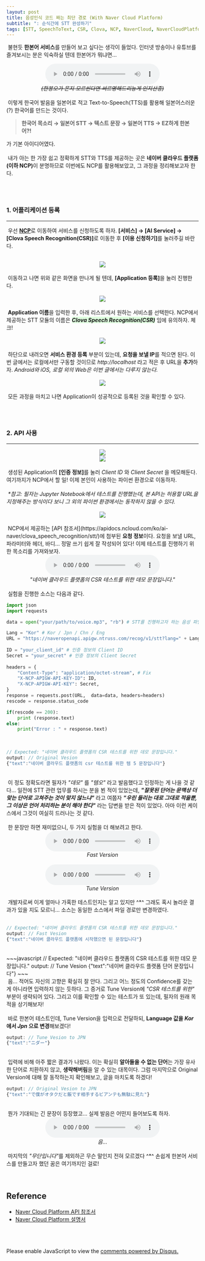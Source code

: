 ```yaml
---
layout: post
title: 음성인식 코드 짜는 최단 경로 (With Naver Cloud Platform)
subtitle: ": 순식간에 STT 완성하기"
tags: [STT, SpeechToText, CSR, Clova, NCP, NaverCloud, NaverCloudPlatform]
---
```

&nbsp;불현듯 <strong>한본어 서비스</strong>를 만들어 보고 싶다는 생각이 들었다. 인터넷 방송이나 유튜브를 즐겨보시는 분은 익숙하실 텐데 한본어가 뭐냐면... 
<br>

<center>
<audio controls="controls">
  <source type="audio/mp3" src="https://raw.githubusercontent.com/dev-sngwn/dev-sngwn.github.io/master/_posts/assets/2020-01-13-stt-step-by-step/hanbon.mp3"></source>
  <p>Your browser does not support the audio element.</p>
</audio>
<br>
<i><del>(한봉오가 몬지 모르씬다면 써르명해드리능게 인지산종)</del></i>
</center>

<br>
&nbsp;이렇게 한국어 발음을 일본어로 적고 Text-to-Speech(TTS)를 활용해 일본어스러운(?) 한국어를 만드는 것이다. 

><strong>한국어 목소리 → 일본어 STT → 텍스트 문장 → 일본어 TTS → EZ하게 한본어?!</strong> 

가 기본 아이디어였다.<br>
<br>
&nbsp;내가 아는 한 가장 쉽고 정확하게 STT와 TTS를 제공하는 곳은 <strong>네이버 클라우드 플랫폼(이하 NCP)</strong>이 분명하므로 이번에도 NCP를 활용해보았고, 그 과정을 정리해보고자 한다.<br>
<br>
<br>
<br>

### 1. 어플리케이션 등록
-------------------
&nbsp;우선 <a href="https://www.ncloud.com/"><strong>NCP</strong></a>로 이동하여 서비스를 신청하도록 하자. <strong>[서비스] → [AI Service] → [Clova Speech Recognition(CSR)]</strong>로 이동한 후 <strong>[이용 신청하기]</strong>를 눌러주길 바란다.
<br>
<br>

<center>
<img src="https://raw.githubusercontent.com/dev-sngwn/dev-sngwn.github.io/master/_posts/assets/2020-01-13-stt-step-by-step/01_main.png"/>
</center>
<br>
&nbsp;이동하고 나면 위와 같은 화면을 만나게 될 텐데, <strong>[Application 등록]</strong>을 눌러 진행한다.
<br>
<br>

<center>
<img src="https://raw.githubusercontent.com/dev-sngwn/dev-sngwn.github.io/master/_posts/assets/2020-01-13-stt-step-by-step/02_csr.png"/>
</center>
<br>
&nbsp;<strong>Application 이름</strong>을 입력한 후, 아래 리스트에서 원하는 서비스를 선택한다. NCP에서 제공하는 STT 모듈의 이름은 <span style="background-color: #ddffdd"><strong><i>Clova Speech Recognition(CSR)</i></strong></span> 임에 유의하자. 체크!
<br>
<br>

<center>
<img src="https://raw.githubusercontent.com/dev-sngwn/dev-sngwn.github.io/master/_posts/assets/2020-01-13-stt-step-by-step/03_done.png"/>
</center>
<br>
&nbsp;하단으로 내려오면 <strong>서비스 환경 등록</strong> 부분이 있는데, <strong>요청을 보낼 IP</strong>를 적으면 된다. 이번 글에서는 로컬에서만 구동할 것이므로 <i>http://localhost</i> 라고 적은 후 URL을 <strong>추가</strong>하자. <i>Android와 iOS, 로컬 외의 Web은 이번 글에서는 다루지 않는다.</i>
<br>
<br>

<center>
<img src="https://raw.githubusercontent.com/dev-sngwn/dev-sngwn.github.io/master/_posts/assets/2020-01-13-stt-step-by-step/04_list.png"/>
</center>
<br>
&nbsp;모든 과정을 마치고 나면 Application이 성공적으로 등록된 것을 확인할 수 있다.<br>
<br>
<br>
<br>

### 2. API 사용
-------------------
<center>
<img src="https://raw.githubusercontent.com/dev-sngwn/dev-sngwn.github.io/master/_posts/assets/2020-01-13-stt-step-by-step/05_auth.png"/>
</center>
<center>
<img src="https://raw.githubusercontent.com/dev-sngwn/dev-sngwn.github.io/master/_posts/assets/2020-01-13-stt-step-by-step/06_auth.png"/>
</center>
<br>
&nbsp;생성된 Application의 <strong>[인증 정보]</strong>를 눌러 <i>Client ID</i> 와 <i>Client Secret</i> 을 메모해둔다. 여기까지가 NCP에서 할 일! 이제 본인이 사용하는 파이썬 환경으로 이동하자. <br>
<br>
&nbsp;<i>*참고: 필자는 Jupyter Notebook에서 테스트를 진행했는데, 본 API는 허용할 URL을 지정해주는 방식이다 보니 그 외의 파이썬 환경에서는 동작하지 않을 수 있다.</i>
<br>
<br>

<center>
<img src="https://raw.githubusercontent.com/dev-sngwn/dev-sngwn.github.io/master/_posts/assets/2020-01-13-stt-step-by-step/07_spec.png"/>
</center>
<br>
&nbsp;NCP에서 제공하는 [API 참조서](https://apidocs.ncloud.com/ko/ai-naver/clova_speech_recognition/stt/)에 첨부된 <strong>요청 정보</strong>이다. 요청을 보낼 URL, 파라미터와 헤더, 바디... 정말 쓰기 쉽게 잘 작성되어 있다! 이제 테스트를 진행하기 위한 목소리를 가져와보자.<br>

<center>
<audio controls="controls">
  <source type="audio/mp3" src="https://raw.githubusercontent.com/dev-sngwn/dev-sngwn.github.io/master/_posts/assets/2020-01-13-stt-step-by-step/original.mp3"></source>
  <p>Your browser does not support the audio element.</p>
</audio>
<br>
<i>"네이버 클라우드 플랫폼의 CSR 테스트를 위한 데모 문장입니다."</i>
</center>
<br>
&nbsp;실험을 진행한 소스는 다음과 같다.

~~~python
import json
import requests

data = open("your/path/to/voice.mp3", "rb") # STT를 진행하고자 하는 음성 파일

Lang = "Kor" # Kor / Jpn / Chn / Eng
URL = "https://naveropenapi.apigw.ntruss.com/recog/v1/stt?lang=" + Lang
    
ID = "your_client_id" # 인증 정보의 Client ID
Secret = "your_secret" # 인증 정보의 Client Secret
    
headers = {
    "Content-Type": "application/octet-stream", # Fix
    "X-NCP-APIGW-API-KEY-ID": ID,
    "X-NCP-APIGW-API-KEY": Secret,
}
response = requests.post(URL,  data=data, headers=headers)
rescode = response.status_code

if(rescode == 200):
    print (response.text)
else:
    print("Error : " + response.text)
~~~

<br>

~~~javascript
// Expected: "네이버 클라우드 플랫폼의 CSR 테스트를 위한 데모 문장입니다."
output: // Original Vesion
{"text":"네이버 클라우드 플랫폼의 csr 테스트를 위한 템 5 문장입니다"}
~~~
<br>
&nbsp;이 정도 정확도라면 필자가 <i>"데모"</i> 를 <i>"템오"</i> 라고 발음했다고 인정하는 게 나을 것 같다... 일전에 STT 관련 업무를 하시는 분을 뵌 적이 있었는데, <strong><i>"잘못된 단어는 문맥상 더 맞는 단어로 고쳐주는 것이 맞지 않느냐"</i></strong> 라고 여쭙자 <strong><i>"우린 들리는 대로 그대로 적을뿐, 그 이상은 언어 처리하는 분이 해야 한다"</i></strong> 라는 답변을 받은 적이 있었다. 아마 이런 케이스에서 그것이 여실히 드러나는 것 같다.
<br>
<br>
&nbsp;한 문장만 하면 재미없으니, 두 가지 실험을 더 해보려고 한다.
<br>

<center>
<audio controls="controls">
  <source type="audio/mp3" src="https://raw.githubusercontent.com/dev-sngwn/dev-sngwn.github.io/master/_posts/assets/2020-01-13-stt-step-by-step/fast.mp3"></source>
  <p>Your browser does not support the audio element.</p>
</audio>
<br>
<i>Fast Version</i>
</center>
<br>
<center>
<audio controls="controls">
  <source type="audio/mp3" src="https://raw.githubusercontent.com/dev-sngwn/dev-sngwn.github.io/master/_posts/assets/2020-01-13-stt-step-by-step/tuned.mp3"></source>
  <p>Your browser does not support the audio element.</p>
</audio>
<br>
<i>Tune Version</i>
</center>

<br>
&nbsp;개발자로써 이게 얼마나 가혹한 테스트인지는 알고 있지만 ^*^ 그래도 혹시 놀라운 결과가 있을 지도 모르니... 소스는 동일한 소스에서 파일 경로만 변경하였다.<br>
<br>

~~~javascript
// Expected: "네이버 클라우드 플랫폼의 CSR 테스트를 위한 데모 문장입니다."
output: // Fast Vesion
{"text":"네이버 클라우드 플랫폼에 시작했으면 된 문장입니다"}
~~~
<br>
~~~javascript
// Expected: "네이버 클라우드 플랫폼의 CSR 테스트를 위한 데모 문장입니다."
output: // Tune Vesion
{"text":"네이버 클라우드 플랫폼 단어 문장입니다"}
~~~
<br>
&nbsp;음... 적어도 자신의 고향은 확실히 잘 안다. 그리고 어느 정도의 Confidence를 갖는 게 아니라면 입력하지 않는 듯하다. 그 증거로 Tune Version에 <i>"CSR 테스트를 위한"</i> 부분이 생략되어 있다. 그리고 이를 확인할 수 있는 테스트가 또 있는데, 필자의 원래 목적을 상기해보자!<br>
<br>
&nbsp;바로 한본어 테스트인데, Tune Version을 입력으로 전달하되, <strong>Language 값을 <i>Kor</i> 에서 <i>Jpn</i> 으로 변경</strong>해보겠다!
<br>

~~~javascript
output: // Tune Vesion to JPN
{"text":"ニダー"}
~~~
<br>
&nbsp;입력에 비해 아주 짧은 결과가 나왔다. 이는 확실히 <strong>알아들을 수 없는 단어</strong>는 가장 유사한 단어로 치환하지 않고, <strong>생략해버림</strong>을 알 수 있는 대목이다. 그럼 마지막으로 Original Version에 대해 잘 동작하는지 확인해보고, 글을 마치도록 하겠다!
<br>

~~~javascript
output: // Original Vesion to JPN
{"text":"で僕がオタクだと飯です相手するビアンテも無駄に見た"}
~~~
<br>
&nbsp;뭔가 기대되는 긴 문장이 등장했고... 실제 발음은 어떤지 들어보도록 하자.
<br>

<center>
<audio controls="controls">
  <source type="audio/mp3" src="https://raw.githubusercontent.com/dev-sngwn/dev-sngwn.github.io/master/_posts/assets/2020-01-13-stt-step-by-step/hanbon_2.mp3"></source>
  <p>Your browser does not support the audio element.</p>
</audio>
<br>
<i>음...</i>
</center>
<br>
&nbsp;마지막의 <i>"무단입니다"</i>를 제외하곤 무슨 말인지 전혀 모르겠다 ^*^ 손쉽게 한본어 서비스를 만들고자 했던 꿈은 여기까지인 걸로!
<br>
<br>
<br>

Reference
-------------
* <a href="https://apidocs.ncloud.com/ko/ai-naver/clova_speech_recognition/stt/">Naver Cloud Platform API 참조서 </a>
* <a href="https://docs.ncloud.com/ko/naveropenapi_v3/application.html">Naver Cloud Platform 설명서</a>
<br>
<br>
<br>

<div id="disqus_thread"></div>
<script>

/**
*  RECOMMENDED CONFIGURATION VARIABLES: EDIT AND UNCOMMENT THE SECTION BELOW TO INSERT DYNAMIC VALUES FROM YOUR PLATFORM OR CMS.
*  LEARN WHY DEFINING THESE VARIABLES IS IMPORTANT: https://disqus.com/admin/universalcode/#configuration-variables*/
/*
var disqus_config = function () {
this.page.url = PAGE_URL;  // Replace PAGE_URL with your page's canonical URL variable
this.page.identifier = PAGE_IDENTIFIER; // Replace PAGE_IDENTIFIER with your page's unique identifier variable
};
*/
(function() { // DON'T EDIT BELOW THIS LINE
var d = document, s = d.createElement('script');
s.src = 'https://dev-sngwn.disqus.com/embed.js';
s.setAttribute('data-timestamp', +new Date());
(d.head || d.body).appendChild(s);
})();
</script>
<noscript>Please enable JavaScript to view the <a href="https://disqus.com/?ref_noscript">comments powered by Disqus.</a></noscript>
